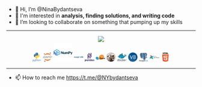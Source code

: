 - 👋 Hi, I’m @NinaBydantseva
- 👀 I'm interested in **analysis, finding solutions, and writing code**
- 💞️ I’m looking to collaborate on something that pumping up my skills
- ---

<div id="header" align="center">
  <img src="https://media.giphy.com/media/M9gbBd9nbDrOTu1Mqx/giphy.gif" width="100"/>
</div>
<div id="header" align="center">
  <img src="https://github.com/devicons/devicon/blob/master/icons/python/python-original-wordmark.svg" width="25"/>
  <img src="https://github.com/devicons/devicon/blob/master/icons/jupyter/jupyter-original-wordmark.svg" width="25"/>   
  <img src="https://github.com/devicons/devicon/blob/master/icons/numpy/numpy-original-wordmark.svg" width="50"/>    
  <img src="https://github.com/devicons/devicon/blob/master/icons/matplotlib/matplotlib-original-wordmark.svg" width="25"/>      
  <img src="https://github.com/devicons/devicon/blob/master/icons/pandas/pandas-original-wordmark.svg" width="25"/>    
  <img src="https://github.com/devicons/devicon/blob/master/icons/scikitlearn/scikitlearn-original.svg" width="25"/>    
  <img src="https://github.com/devicons/devicon/blob/master/icons/dbeaver/dbeaver-original.svg" width="25"/>    
  <img src="https://github.com/devicons/devicon/blob/master/icons/docker/docker-original-wordmark.svg" width="25"/>      
  <img src="https://github.com/devicons/devicon/blob/master/icons/visualbasic/visualbasic-original.svg" width="25"/>    
  <img src="https://github.com/devicons/devicon/blob/master/icons/postgresql/postgresql-original-wordmark.svg" width="25"/>   
  <img src="https://github.com/devicons/devicon/blob/master/icons/apacheairflow/apacheairflow-original-wordmark.svg" width="25"/>      
  <img src="https://github.com/devicons/devicon/blob/master/icons/html5/html5-original-wordmark.svg" width="25"/>  
</div>

- ---
- 📫 How to reach me https://t.me/@NYbydantseva
